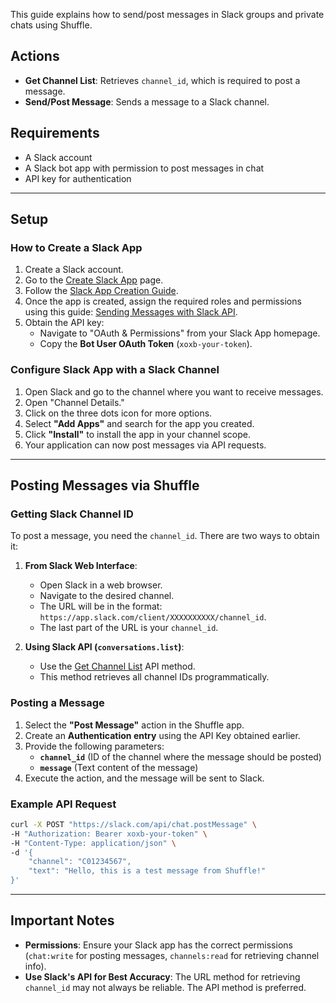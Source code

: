 This guide explains how to send/post messages in Slack groups and private chats using Shuffle.

## Actions
- **Get Channel List**: Retrieves `channel_id`, which is required to post a message.
- **Send/Post Message**: Sends a message to a Slack channel.

## Requirements
- A Slack account
- A Slack bot app with permission to post messages in chat
- API key for authentication

---

## Setup

### How to Create a Slack App
1. Create a Slack account.
2. Go to the [Create Slack App](https://api.slack.com/apps?new_app=1) page.
3. Follow the [Slack App Creation Guide](https://api.slack.com/start/overview#creating).
4. Once the app is created, assign the required roles and permissions using this guide: [Sending Messages with Slack API](https://api.slack.com/messaging/sending).
5. Obtain the API key:
   - Navigate to "OAuth & Permissions" from your Slack App homepage.
   - Copy the **Bot User OAuth Token** (`xoxb-your-token`).

### Configure Slack App with a Slack Channel
1. Open Slack and go to the channel where you want to receive messages.
2. Open "Channel Details."
3. Click on the three dots icon for more options.
4. Select **"Add Apps"** and search for the app you created.
5. Click **"Install"** to install the app in your channel scope.
6. Your application can now post messages via API requests.

---

## Posting Messages via Shuffle

### Getting Slack Channel ID
To post a message, you need the `channel_id`. There are two ways to obtain it:

1. **From Slack Web Interface**:
   - Open Slack in a web browser.
   - Navigate to the desired channel.
   - The URL will be in the format: `https://app.slack.com/client/XXXXXXXXXX/channel_id`.
   - The last part of the URL is your `channel_id`.

2. **Using Slack API (`conversations.list`)**:
   - Use the [Get Channel List](https://api.slack.com/methods/conversations.list) API method.
   - This method retrieves all channel IDs programmatically.

### Posting a Message
1. Select the **"Post Message"** action in the Shuffle app.
2. Create an **Authentication entry** using the API Key obtained earlier.
3. Provide the following parameters:
   - **`channel_id`** (ID of the channel where the message should be posted)
   - **`message`** (Text content of the message)
4. Execute the action, and the message will be sent to Slack.

### Example API Request
```bash
curl -X POST "https://slack.com/api/chat.postMessage" \
-H "Authorization: Bearer xoxb-your-token" \
-H "Content-Type: application/json" \
-d '{
    "channel": "C01234567",
    "text": "Hello, this is a test message from Shuffle!"
}'
```

---

## Important Notes
- **Permissions**: Ensure your Slack app has the correct permissions (`chat:write` for posting messages, `channels:read` for retrieving channel info).
- **Use Slack's API for Best Accuracy**: The URL method for retrieving `channel_id` may not always be reliable. The API method is preferred.

